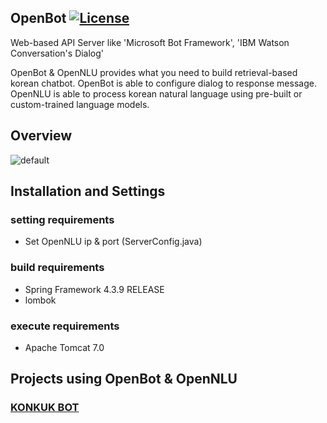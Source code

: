 ## OpenBot [![License](https://img.shields.io/github/license/mashape/apistatus.svg)](https://github.com/hyunwoo9301/OpenBot/blob/master/LICENSE)

Web-based API Server like 'Microsoft Bot Framework', 'IBM Watson Conversation's Dialog'

OpenBot & OpenNLU provides what you need to build retrieval-based korean chatbot.
OpenBot is able to configure dialog to response message.
OpenNLU is able to process korean natural language using pre-built or custom-trained language models.

## Overview
![default](https://user-images.githubusercontent.com/20318775/35503799-85a729aa-0524-11e8-8807-1cf3a6f11d63.png)

## Installation and Settings
### setting requirements
- Set OpenNLU ip & port (ServerConfig.java)

### build requirements
- Spring Framework 4.3.9 RELEASE
- lombok

### execute requirements
- Apache Tomcat 7.0

## Projects using OpenBot & OpenNLU
### [KONKUK BOT](https://www.youtube.com/watch?v=se6ngTUQdxk)
